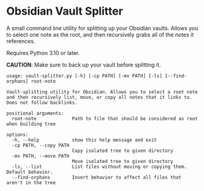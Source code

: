 # Obsidian Vault Splitter

A small command line utility for splitting up your Obsidian vaults. Allows you to select one note as the root, and then recursively grabs all of the notes it references.

Requires Python 3.10 or later.

**CAUTION**: Make sure to back up your vault before splitting it.

```
usage: vault-splitter.py [-h] [-cp PATH] [-mv PATH] [-ls] [--find-orphans] root-note

Vault-splitting utility for Obsidian. Allows you to select a root note and then recursively list, move, or copy all notes that it links to. Does not follow backlinks.

positional arguments:
  root-note             Path to file that should be considered as root when building tree

options:
  -h, --help            show this help message and exit
  -cp PATH, --copy PATH
                        Copy isolated tree to given directory
  -mv PATH, --move PATH
                        Move isolated tree to given directory
  -ls, --list           List files without moving or copying them. Default behavior.
  --find-orphans        Invert behavior to affect all files that aren't in the tree
```
